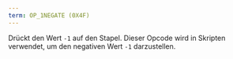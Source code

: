 ```yaml
---
term: OP_1NEGATE (0X4F)
---
```


Drückt den Wert `-1` auf den Stapel. Dieser Opcode wird in Skripten verwendet, um den negativen Wert `-1` darzustellen.